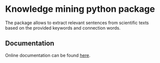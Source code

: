 # Knowledge mining python package

The package allows to extract relevant sentences from scientific
texts based on the provided keywords and connection words. 

## Documentation

Online documentation can be found [here](https://gulnarash.github.io/Knowledge-mining-python/).
